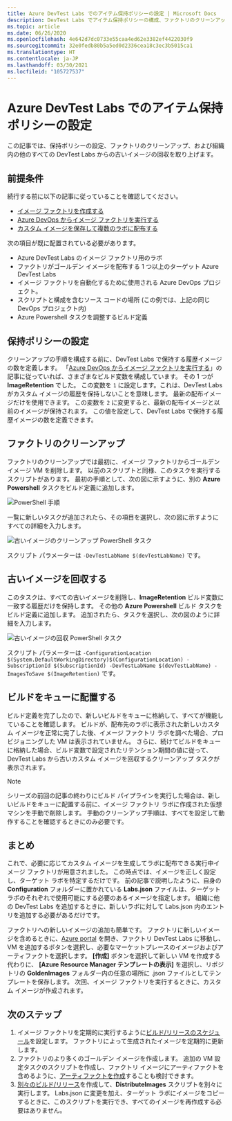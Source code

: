 ```yaml
---
title: Azure DevTest Labs でのアイテム保持ポリシーの設定 | Microsoft Docs
description: DevTest Labs でアイテム保持ポリシーの構成、ファクトリのクリーンアップ、古いイメージの削除を行う方法について説明します。
ms.topic: article
ms.date: 06/26/2020
ms.openlocfilehash: 4e642d7dc0733e55caa4ed62e3382ef4422030f9
ms.sourcegitcommit: 32e0fedb80b5a5ed0d2336cea18c3ec3b5015ca1
ms.translationtype: HT
ms.contentlocale: ja-JP
ms.lasthandoff: 03/30/2021
ms.locfileid: "105727537"
---
```

# <a name="set-up-retention-policy-in-azure-devtest-labs"></a>Azure DevTest Labs でのアイテム保持ポリシーの設定
この記事では、保持ポリシーの設定、ファクトリのクリーンアップ、および組織内の他のすべての DevTest Labs からの古いイメージの回収を取り上げます。 

## <a name="prerequisites"></a>前提条件
続行する前に以下の記事に従っていることを確認してください。

- [イメージ ファクトリを作成する](image-factory-create.md)
- [Azure DevOps からイメージ ファクトリを実行する](image-factory-set-up-devops-lab.md)
- [カスタム イメージを保存して複数のラボに配布する](image-factory-save-distribute-custom-images.md)

次の項目が既に配置されている必要があります。

- Azure DevTest Labs のイメージ ファクトリ用のラボ
- ファクトリがゴールデン イメージを配布する 1 つ以上のターゲット Azure DevTest Labs
- イメージ ファクトリを自動化するために使用される Azure DevOps プロジェクト。
- スクリプトと構成を含むソース コードの場所 (この例では、上記の同じ DevOps プロジェクト内)
- Azure Powershell タスクを調整するビルド定義
 
## <a name="setting-the-retention-policy"></a>保持ポリシーの設定
クリーンアップの手順を構成する前に、DevTest Labs で保持する履歴イメージの数を定義します。 「[Azure DevOps からイメージ ファクトリを実行する](image-factory-set-up-devops-lab.md)」の記事に従っていれば、さまざまなビルド変数を構成しています。 その 1 つが **ImageRetention** でした。 この変数を `1` に設定します。これは、DevTest Labs がカスタム イメージの履歴を保持しないことを意味します。 最新の配布イメージだけを使用できます。 この変数を `2` に変更すると、最新の配布イメージと以前のイメージが保持されます。 この値を設定して、DevTest Labs で保持する履歴イメージの数を定義できます。

## <a name="cleaning-up-the-factory"></a>ファクトリのクリーンアップ
ファクトリのクリーンアップでは最初に、イメージ ファクトリからゴールデン イメージ VM を削除します。 以前のスクリプトと同様、このタスクを実行するスクリプトがあります。 最初の手順として、次の図に示すように、別の **Azure Powershell** タスクをビルド定義に追加します。

![PowerShell 手順](./media/set-retention-policy-cleanup/powershell-step.png)

一覧に新しいタスクが追加されたら、その項目を選択し、次の図に示すようにすべての詳細を入力します。

![古いイメージのクリーンアップ PowerShell タスク](./media/set-retention-policy-cleanup/configure-powershell-task.png)

スクリプト パラメーターは `-DevTestLabName $(devTestLabName)` です。

## <a name="retire-old-images"></a>古いイメージを回収する 
このタスクは、すべての古いイメージを削除し、**ImageRetention** ビルド変数に一致する履歴だけを保持します。 その他の **Azure Powershell** ビルド タスクをビルド定義に追加します。 追加されたら、タスクを選択し、次の図のように詳細を入力します。 

![古いイメージの回収 PowerShell タスク](./media/set-retention-policy-cleanup/retire-old-image-task.png)

スクリプト パラメーターは `-ConfigurationLocation $(System.DefaultWorkingDirectory)$(ConfigurationLocation) -SubscriptionId $(SubscriptionId) -DevTestLabName $(devTestLabName) -ImagesToSave $(ImageRetention)` です。

## <a name="queue-the-build"></a>ビルドをキューに配置する
ビルド定義を完了したので、新しいビルドをキューに格納して、すべてが機能していることを確認します。 ビルドが、配布先のラボに表示された新しいカスタム イメージを正常に完了した後、イメージ ファクトリ ラボを調べた場合、プロビジョニングした VM は表示されていません。 さらに、続けてビルドをキューに格納した場合、ビルド変数で設定されたリテンション期間の値に従って、DevTest Labs から古いカスタム イメージを回収するクリーンアップ タスクが表示されます。

> [!NOTE]
> シリーズの前回の記事の終わりにビルド パイプラインを実行した場合は、新しいビルドをキューに配置する前に、イメージ ファクトリ ラボに作成された仮想マシンを手動で削除します。  手動のクリーンアップ手順は、すべてを設定して動作することを確認するときにのみ必要です。



## <a name="summary"></a>まとめ
これで、必要に応じてカスタム イメージを生成してラボに配布できる実行中イメージ ファクトリが用意されました。 この時点では、イメージを正しく設定し、ターゲット ラボを特定するだけです。 前の記事で説明したように、自身の **Configuration** フォルダーに置かれている **Labs.json** ファイルは、ターゲット ラボのそれぞれで使用可能にする必要のあるイメージを指定します。 組織に他の DevTest Labs を追加するときに、新しいラボに対して Labs.json 内のエントリを追加する必要があるだけです。

ファクトリへの新しいイメージの追加も簡単です。 ファクトリに新しいイメージを含めるときに、[Azure portal](https://portal.azure.com) を開き、ファクトリ DevTest Labs に移動し、VM を追加するボタンを選択し、必要なマーケットプレースのイメージおよびアーティファクトを選択します。 **[作成]** ボタンを選択して新しい VM を作成する代わりに、 **[Azure Resource Manager テンプレートの表示]** を選択し、リポジトリの **GoldenImages** フォルダー内の任意の場所に .json ファイルとしてテンプレートを保存します。 次回、イメージ ファクトリを実行するときに、カスタム イメージが作成されます。


## <a name="next-steps"></a>次のステップ
1. イメージ ファクトリを定期的に実行するように[ビルド/リリースのスケジュール](/azure/devops/pipelines/build/triggers?tabs=designer)を設定します。 ファクトリによって生成されたイメージを定期的に更新します。
2. ファクトリのより多くのゴールデン イメージを作成します。 追加の VM 設定タスクのスクリプトを作成し、ファクトリ イメージにアーティファクトを含めるように、[アーティファクトを作成](devtest-lab-artifact-author.md)することも検討できます。
4. [別々のビルド/リリース](/azure/devops/pipelines/overview)を作成して、**DistributeImages** スクリプトを別々に実行します。 Labs.json に変更を加え、ターゲット ラボにイメージをコピーするときに、このスクリプトを実行でき、すべてのイメージを再作成する必要はありません。

